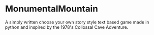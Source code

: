 # MonumentalMountain
A simply written choose your own story style text based game made in python and inspired by the 1978's Collossal Cave Adventure.

